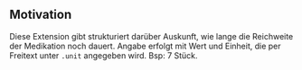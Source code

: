 ## Motivation

Diese Extension gibt strukturiert darüber Auskunft, wie lange die Reichweite der Medikation noch dauert. Angabe erfolgt mit Wert und Einheit, die per Freitext unter `.unit` angegeben wird. Bsp: 7 Stück.
